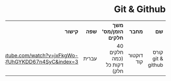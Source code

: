 <div dir="rtl">
    <h1>Git & Github</h1>
    <table>
        <tr>
            <th style="text-align: right;">שם</th>
            <th style="text-align: right;">מחבר</th>
            <th style="text-align: right;">משך הזמן/מס' חלקים</th>
            <th style="text-align: right;">שפה</th>
            <th style="text-align: right;">קישור</th>
            <th style="text-align: right;">הערות</th>
        </tr>
        <tr>
            <td style="text-align: right;">קורס git & github</td>
            <td style="text-align: right;">
דוקטור קוד</td>
            <td style="text-align: right;">40 חלקים (כמה דקות כל חלק)</td>
            <td style="text-align: right;">עברית</td>
            <td style="text-align: right;">
                <a href="https://www.youtube.com/watch?v=jxFkgWo-nNc&list=PLQQFmSD6pTT5JL959SfUhGYKDD67n4SyC&index=3">https://www.youtube.com/watch?v=jxFkgWo-nNc&list=PLQQFmSD6pTT5JL959SfUhGYKDD67n4SyC&index=3</a>   
            </td>
            <td style="text-align: right;"></td>
        </tr>
    <table>
</div>